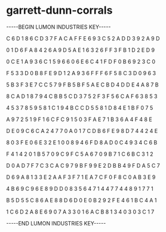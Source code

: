 # garrett-dunn-corrals

-----BEGIN LUMON INDUSTRIES KEY-----

C 6 D 1 8 6 C D 3 7 F A C A F F E 6 9 3 C 5 2 A D D 3 9 2 A 9 D

0 1 D 6 F A 8 4 2 6 A 9 D 5 A E 1 6 3 2 6 F F 3 F B 1 D 2 E D 9

0 C E 1 A 9 3 6 C 1 5 9 6 6 0 6 E 6 C 4 1 F D F 0 B 6 9 2 3 C 0

F 5 3 3 D 0 B 8 F E 9 D 1 2 A 9 3 6 F F F 6 F 5 8 C 3 D 0 9 6 3

5 B 3 F 3 E 7 C C 5 7 9 F B 5 B F 5 A E C B D 4 D D E 4 A 8 7 B

8 C A D 1 8 7 9 4 C B B 5 C D 3 7 5 2 F 3 F 5 6 C A F 6 3 8 5 3

4 5 3 7 8 5 9 5 8 1 C 1 9 4 B C C D 5 5 8 1 D 8 4 E 1 B F 0 7 5

A 9 7 2 5 1 9 F 1 6 C F C 9 1 5 0 3 F A E 7 1 B 3 6 A 4 F 4 8 E

D E 0 9 C 6 C A 2 4 7 7 0 A 0 1 7 C D B 6 F E 9 8 D 7 4 4 2 4 E

8 0 3 F E 0 6 E 3 2 E 1 0 0 8 9 4 6 F D 8 A D 0 C 4 9 3 4 C 6 B

F 4 1 4 2 0 1 B 5 7 0 9 C 9 F C 5 A 6 7 0 9 B 7 1 C 6 B C 3 1 2

D 0 A D 7 F 7 C 3 C A C 9 7 9 B F 9 9 E 2 D B B 4 9 F D A 5 C 7

D 6 9 A 8 1 3 3 E 2 A A F 3 F 7 1 E A 7 C F 0 F 8 C 0 A B 3 E 9

4 B 6 9 C 9 6 E 8 9 D D 0 8 3 5 6 4 7 1 4 4 7 7 4 4 8 9 1 7 7 1

B 5 D 5 5 C 8 6 A E 8 8 D 6 D 0 E 0 B 2 9 2 F E 4 6 1 B C 4 A 1

1 C 6 D 2 A 8 E 6 9 0 7 A 3 3 0 1 6 A C B 8 1 3 4 0 3 0 3 C 1 7

-----END LUMON INDUSTRIES KEY-----
